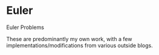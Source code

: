 # Euler
Euler Problems


These are predominantly my own work, with a few implementations/modifications from various outside blogs. 
